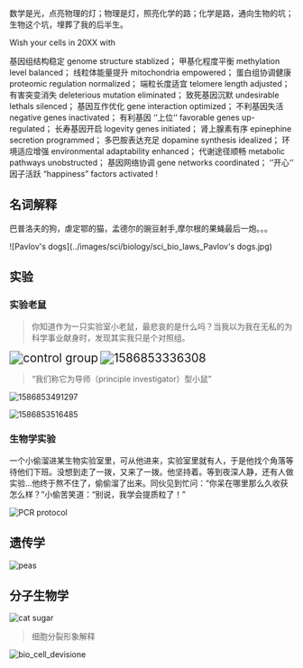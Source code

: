 数学是光，点亮物理的灯；物理是灯，照亮化学的路；化学是路，通向生物的坑；生物这个坑，埋葬了我的后半生。

Wish your cells in 20XX with

基因组结构稳定
genome structure stablized；
甲基化程度平衡
methylation level balanced；
线粒体能量提升
mitochondria empowered；
蛋白组协调健康
proteomic regulation normalized；
端粒长度适宜
telomere length adjusted；
有害突变消失
deleterious mutation eliminated；
致死基因沉默
undesirable lethals silenced；
基因互作优化
gene interaction optimized；
不利基因失活
negative genes inactivated；
有利基因 ‘’上位‘’
favorable genes up-regulated；
长寿基因开启
logevity genes initiated；
肾上腺素有序
epinephine secretion programmed；
多巴胺表达充足
dopamine synthesis idealized；
环境适应增强
environmental adaptability enhanced；
代谢途径顺畅
metabolic pathways unobstructed；
基因网络协调
gene networks coordinated；
‘’开心‘’ 因子活跃
“happiness” factors activated !

## 名词解释

巴普洛夫的狗，虐定鄂的猫，孟德尔的豌豆射手,摩尔根的果蝇最后一炮。。。

![Pavlov's dogs](../images/sci/biology/sci_bio_laws_Pavlov's dogs.jpg)

## 实验

### 实验老鼠

> 你知道作为一只实验室小老鼠，最悲哀的是什么吗？当我以为我在无私的为科学事业献身时，发现其实我只是个对照组。

<img src="../images/sci/biology/sci_bio_mice_control_group.jpg" alt="control group" style="zoom: 150%;" />

<img src="../images/sci/biology/sci_bio_mice_wild_type.jpg" alt="1586853336308" style="zoom:150%;" />

> “我们称它为导师（principle investigator）型小鼠”

![1586853491297](../images/sci/biology/sci_bio_mice_sick_phD.jpg)

![1586853516485](../images/sci/biology/sci_bio_mice_introns.jpg)

### 生物学实验

一个小偷溜进某生物实验室里，可从他进来，实验室里就有人，于是他找个角落等待他们下班。没想到走了一拨，又来了一拨。他坚持着。等到夜深人静，还有人做实验…他终于熬不住了，偷偷溜了出来。同伙见到忙问：“你呆在哪里那么久收获怎么样？”小偷苦笑道：“别说，我学会提质粒了！”

![PCR protocol](../images/sci/biology/PCR%20protocol.jpg)

## 遗传学

![peas](../images/sci/biology/sci_bio_mendal_law_peas.jpg)



## 分子生物学

![cat sugar](../images/sci/biology/sci_biology_cat_sugar.png)

> 细胞分裂形象解释

![bio_cell_devisione](../images/sci/biology/bio_cell_devision.jpg)

